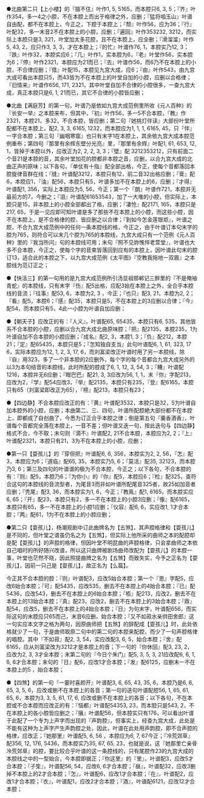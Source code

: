 <!-- { "loadSidebar": true } -->
●北曲第二只【上小楼】的『搵不住』叶作1, 5, 5165，而本腔只6, 3, 5；『齐』叶作354，多一4之小腔，不在本腔上而出于格律之外，应删；『猛将咱玉山』叶谱自由配，都不在本腔上，今正之，下腔于本腔上；『颓』叶作56，应为36；『行』叶配32，多一末音2不在本腔上的小腔，应删；『遍回』叶作353232, 3212，而实际上本腔只是3, 321，叶堂加太多花腔，且不在本腔上，应全删；『滑溜溜』叶作5, 43, 2，应只作3, 3, 3，才在本腔上；『的忙』叶谱作76, 1，本腔实乃12, 3；『跌』叶作32，本腔实应6；『几』叶作1，实本腔为6，『老』叶堂作56，实本腔为6；『停』叶作2321，本腔应为21而已；『去』叶谱作56，而6乃不在本腔上的小腔，不合律应删；『借』叶配15，本腔见九宫大成，应6；『由』叶作543，由九宫大成可看出本腔只5，而43皆为不在本腔上的叶堂自加的小腔，应删以合格律；『旧情来』叶谱作656, 171, 2321，其中叶堂自加不合律的小腔很多，一查九宫大成，真正本腔只是6, 1, 21而已，其它不合律的小腔皆应删； 

●北曲【满庭芳】的第一句，叶谱乃是依如九宫大成范例里所收《元人百种》的『长安一举』之本腔来布，但其中，『初』叶作56，多一5不合本腔，『教』作2321，本腔21，多32，不合本腔，皆应删；第二句『她挑灯伴读』大部份叶堂所配都不在本腔上，配2, 3, 3, 6165, 1232，而本腔应为1, 1, 1, 6165, 45，只『伴』一字合本腔；第三句『幽咽寒窗』也只有末字1在本腔上，其余依九宫大成本腔范例重布；第四句『那里有余辉东壁分光亮』里，『那里有余辉』叶配1, 61, 653, 12, 1，皆掉于本腔以外，应改正为2, 2, 2, 3, 3；『壁』配 3212353212，只有前面二个音21是本腔的音，其余叶堂加花的腔都非本腔之音，应删，以合九宫大成的北曲正声的原味；以下各句，『单仗有十指』配全部出格，今正，使每个音都落回本腔旋律音群在线；『缝』叶谱配3212，本腔只有12，前二音32出格应删；『膏』配6，本腔应1，『油』配56，本腔只有5，叶谱多加不在本腔上的6，应删；『才得』叶谱配1, 356，实际上本腔应为5, 56，今正；第一个『朗』叶谱作721，本腔并无最前方的7，今删之；『泪』叶谱配61653543，加了一大堆的小腔，但实际上，本腔只是15，非本腔上的小腔全部都出了格，应删；『凄怆』配2171, 165，本腔只是217, 65，于是一见应即可知叶谱是多了那些不在本腔上的小腔，而这些小腔，因不在本腔上，是不合格律的腔，皆应删之以合律；『到如今怎金莲银炬』，叶谱之腔，不合九宫大成范例中的任何一条本腔线的格，今正之，由于叶谱订本句末字的腔为765，则符合可以末几个腔为765的本腔线，九宫大成只有一个范例《元人百种》里的『我当所问』句的本腔线可用；末句『照不见妳憔悴老萱堂』，叶谱也大多不合本腔，今正之，使每个字的音束皆落回到应有的本腔上，因叶谱此句末的腔订13，适合此的本腔之下，以九宫大成范例《太平图》『空教我拖地一双眉』之本腔线为范订正之； 

●【快活三】的第一句用的是九宫大成范例所引汤显祖邯郸记三醉里的『不是俺袖青蛇』的本腔线，只有末字『伤』配5出格，应配3始在本腔上之外，全合乎本腔线的音流；『往事』配53, 6，本腔为2, 3 ，今正；『也只』配3, 21，本腔为2, 2；『看』配5，本腔6；『感』配35，本腔只是5，不在本腔上的3应删以合律；『今』配54，而本腔只有5，4此一小腔为叶谱自加应删； 

●【朝天子】应改正的有：『人义』，叶谱配65, 65435，本腔只有6, 535，其他皆系不合本腔的小腔，应删以合九宫大成北曲原味腔；『把』配2135，本腔235，1为叶谱自加不合本腔的小腔应删；『成名』配2, 3，本腔1, 3；『负』配212，本腔21；『定』配65435，本腔只是5；『怎知独自支当』此句叶谱配6, 1, 61, 323, 17 6，实际本腔应为12, 1, 2, 3, 17, 6，而刘富梁改正叶谱时用了另一本腔线，除『自』用323，多了一个非本腔的2应删外，每个字的每个音都合九宫大成另外的以3为本句结音的本腔线，此时所配的腔成了6, 1, 12, 3, 54, 3；『糟』叶谱配1216，本腔并无6应删；『眼巴巴』配21, 3, 3应改为56, 1, 1，末『你』字配213，应改为2，『学』配54应改3，『举』配2135，本腔只有235，『登』配6165，本腔只有65（刘富梁即改正为65），『榜』配213，本腔只有23； 

●【四边静】不合本腔应改正的有：『黄』叶谱配3532，本腔只是32，5为叶谱自加本腔外的小腔，应删；本曲第二、三、四句，叶谱所配腔絶大部份都不在本腔上，即都成了自创曲了，今悉为订正合乎本腔之律；倒是第五句『羹香酒香』，叶谱每个音都完全落在本腔上，一音不差；但叶谱又迭一句，按此迭句与【四边静】格式不合，今不取；末句则『滴不』叶谱配2, 21不合本腔，本腔应为2, 2；『上』叶谱配2321，本腔只有21，3为不在本腔上的小腔，应删； 

●第一只【耍孩儿】的『穿但把』叶谱配6, 6, 356，本腔实为2, 2, 56，『怎』配3，本腔应为6；『道临』配65, 35，本腔实乃5, 6；『莫活』配35, 32123，而本腔乃3, 6；第三及四句的叶谱谱的极为不合本腔，今正之；以下各句，不合本腔的有：『则』配5，本腔乃6；『为你小』的『你』配5，本腔应6；『检』配325，查符合这句的本腔线的音流型者，为尾音3而非如叶谱所配尾音325者，故25如加音者应删；『秃尾』配3, 36，而本腔实为1, 6，今正；『教鳯』配1, 6165，而本腔实应6, 65；『开』配23，本腔只有2，多一不在本腔上的小腔3应删；『像』配6165，本腔只有65，多一不在本腔上的小腔1应删；『仪容』配6, 6，实应改1, 1才合本腔；『两』配61，1为不在本腔上的小腔应删； 

●第二只【耍孩儿】，杨潮观剧中订此曲牌名为【五煞】，其声腔格律和【耍孩儿】是不同的，但叶堂之谱虽仍名之为【五煞】，但实际上他所采的曲师之本的配腔却是配【耍孩儿】的声腔的格律，但因叶堂不明昆曲的声腔格律，只会拿曲师之本依自己唱时的所好随兴改谱，所以这只曲牌被剧场曲师改配为【耍孩儿】的本腔一事，叶堂也茫然不晓，因此照提曲牌之名为【五煞】而致失实，今予之正名为【耍孩儿】，因前一只己是【耍孩儿】，故正名为【么篇】。 

今正其不合本腔的腔：『则』叶谱配3，应改5始合本腔；第一个『恩』字配5，应改6始合本腔；『可』配5435，应改535，删去不在本腔上的4始合本腔；『已』配5436，应改543，删去不在本腔上的6始合本腔；『栢』配213，应改2，删去不在本腔上的13始合本腔；『真』配23，应改2，删去不在本腔上的3始合本腔；『鼎』配54，应改5，删去不在本腔上的4始合本腔；『日』为句末字，叶谱配656，而实际这句的末腔应只65而己，末音6应删，始合本腔；『又不如菽水亲供田舍郎』这一句实应本文字之格为两句，因原曲师把【五煞】的辞配成【耍孩儿】时，此处依格就少了一句，于是曲师取原二句中的第二句的本腔来配腔，而少了一句声腔格律的唱腔。其中『不如菽』配2, 3, 54，实应改配3, 6, 5，始合本腔；『舍』配6165，应从刘富梁改为3212才是本腔上的音；下一句的『你休回』配3, 23, 2，应改为2, 3, 3才全本腔；末第二句的『今日个朱门』配5, 3, 5, 3, 21应改配6, 6, 1, 6, 6才合本腔；末句的『日』配6，应改1才合本腔；『发』配6125，应删末一不在本腔上的5 ，始合本腔； 

●【四煞】的第一句『一霎时喜颜开』叶谱配3, 6, 65, 43, 35, 6，本腔乃是6, 6, 65, 3, 5, 6，应改或删不在本腔上的各音；第一句的迭句叶谱配腔56, 1, 65, 61, 65, 6，本腔为3, 3, 5, 61, 17, 6, 应改或删不在本腔上的各音；以下各句，不在本腔或不合本腔而应改正的有：『恼都』叶谱配54353, 23，而本腔只是543, 2，不在本腔上的各小腔皆应删之；『攘』叶谱配56，但本腔实只有176，可以看出叶谱于此配了一个专为上声字而出现的『声韵腔』，但事实上，经查九宫大成，此处是不能有这种为上声字产生声韵腔之处，因此，叶谱在此处用声韵腔，即不合声腔的格律，应改正；『她那里』叶谱配5, 6, 56 ，本腔应为6, 7, 67今正；『冷荒郊草』配356, 12, 176, 5436，而本腔实乃35, 67, 65, 23，也就是说，这『她那里亡亲骨冷荒郊草』的腔，要比较合乎叶谱的这一条腔线的，只有尾腔作23的九宫大成的本腔线之中的一型始合，今本腔即据正；『你这里』的『里』，叶谱配3，应改5才合本腔；『子笙』，叶谱配56, 54，应改6, 6才合本腔；『昼』，叶谱配32，应改3删掉不本腔上的2才合本腔；『怎』，叶谱配6，应改1才合本腔；『在』，叶谱配2，应改1才合本腔；『衣』，叶谱配1，应改2才合本腔；『酒』，叶谱配6121，应改12才合本腔； 

